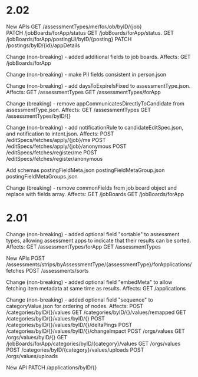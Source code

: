 2.02
====
New APIs
	GET /assessmentTypes/me/forJob/byID/{job}   
	PATCH /jobBoards/forApp/status
	GET /jobBoards/forApp/status.
	GET /jobBoards/forApp/postingUI/byID/{posting}
	PATCH /postings/byID/{id}/appDetails

Change (non-breaking) - added additional fields to job boards. Affects:
	GET /jobBoards/forApp

Change (non-breaking) - make PII fields consistent in person.json

Change (non-breaking) - add daysToExpireIsFixed to assessmentType.json. Affects:
    GET /assessmentTypes
    GET /assessmentTypes/forApp

Change (breaking) - remove appCommunicatesDirectlyToCandidate from assessmentType.json. Affects:
	GET /assessmentTypes
	GET /assessmentTypes/byID/{}

Change (non-breaking) - add notificationRule to candidateEditSpec.json, and notification to intent.json. Affects:
    POST /editSpecs/fetches/apply/{job}/me
    POST /editSpecs/fetches/apply/{job}/anonymous
    POST /editSpecs/fetches/register/me
    POST /editSpecs/fetches/register/anonymous

Add schemas
	postingFieldMeta.json
	postingFieldMetaGroup.json
	postingFieldMetaGroups.json

Change (breaking) - remove commonFields from job board object and replace with fields array. Affects:
	GET /jobBoards
	GET /jobBoards/forApp

2.01
====
Change (non-breaking) - added optional field "sortable" to assessment types, allowing assessment apps to indicate that their results can be sorted. Affects:
    GET /assessmentTypes/forApp
    GET /assessmentTypes 

New APIs
    POST /assessments/strips/byAssessmentType/{assessmentType}/forApplications/fetches
    POST /assessments/sorts

Change (non-breaking) - added optional field "embedMeta" to allow fetching item metadata at same time as results. Affects:
	GET /applications

Change (non-breaking) - added optional field "sequence" to categoryValue.json for ordering of nodes. Affects:
	POST /categories/byID/{}/values
	GET /categories/byID/{}/values/remapped
	GET /categories/byID/{}/values/byID/{}
	POST /categories/byID/{}/values/byID/{}/deltaPings
	POST /categories/byID/{}/values/byID/{}/changeImpact
	POST /orgs/values
	GET /orgs/values/byID/{}
	GET /jobBoards/forApp/categories/byID/{category}/values
	GET /orgs/values
	POST /categories/byID/{category}/values/uploads
	POST /orgs/values/uploads

New API
	PATCH /applications/byID/{}
